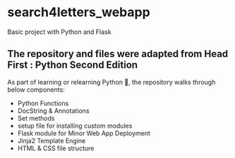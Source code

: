 # search4letters_webapp
Basic project with Python and Flask

## The repository and files were adapted from Head First : Python Second Edition

As part of learning or relearning Python :snake:, the repository walks through below components:
- Python Functions 
- DocString & Annotations
- Set methods
- setup file for installing custom modules
- Flask module for Minor Web App Deployment
- Jinja2 Template Engine
- HTML & CSS file structure
